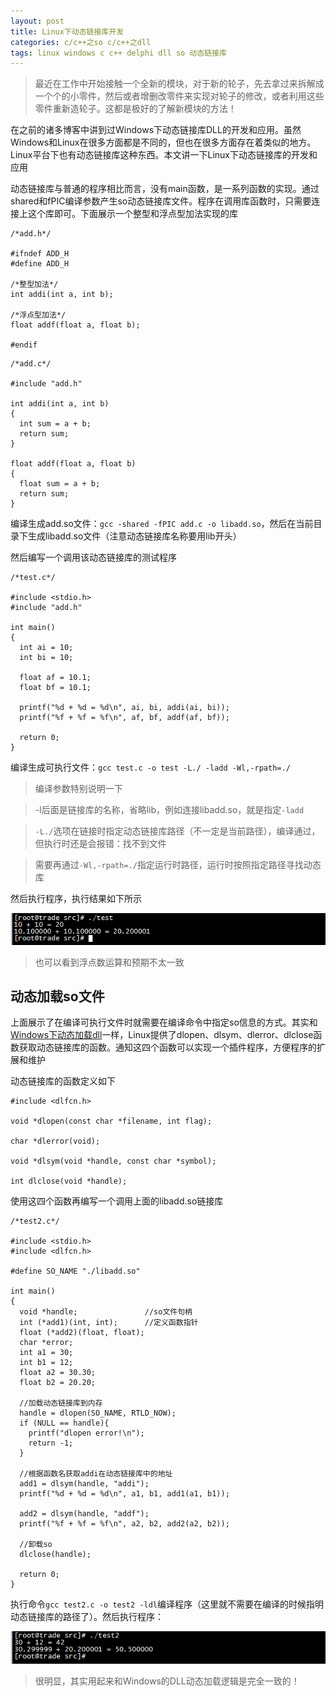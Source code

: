 ```yaml
---
layout: post
title: Linux下动态链接库开发
categories: c/c++之so c/c++之dll
tags: linux windows c c++ delphi dll so 动态链接库
---
```


>最近在工作中开始接触一个全新的模块，对于新的轮子，先去拿过来拆解成一个个的小零件，然后或者增删改零件来实现对轮子的修改，或者利用这些零件重新造轮子。这都是极好的了解新模块的方法！

在之前的诸多博客中讲到过Windows下动态链接库DLL的开发和应用。虽然Windows和Linux在很多方面都是不同的，但也在很多方面存在着类似的地方。Linux平台下也有动态链接库这种东西。本文讲一下Linux下动态链接库的开发和应用

动态链接库与普通的程序相比而言，没有main函数，是一系列函数的实现。通过shared和fPIC编译参数产生so动态链接库文件。程序在调用库函数时，只需要连接上这个库即可。下面展示一个整型和浮点型加法实现的库

```
/*add.h*/

#ifndef ADD_H
#define ADD_H

/*整型加法*/
int addi(int a, int b);

/*浮点型加法*/
float addf(float a, float b);

#endif
```

```
/*add.c*/

#include "add.h"

int addi(int a, int b)
{
  int sum = a + b;
  return sum;
}

float addf(float a, float b)
{
  float sum = a + b;
  return sum;
}
```

编译生成add.so文件：`gcc -shared -fPIC add.c -o libadd.so`，然后在当前目录下生成libadd.so文件（注意动态链接库名称要用lib开头）

然后编写一个调用该动态链接库的测试程序

```
/*test.c*/

#include <stdio.h>
#include "add.h"

int main()
{
  int ai = 10;
  int bi = 10;

  float af = 10.1;
  float bf = 10.1;

  printf("%d + %d = %d\n", ai, bi, addi(ai, bi));
  printf("%f + %f = %f\n", af, bf, addf(af, bf));

  return 0;
}
```

编译生成可执行文件：`gcc test.c -o test -L./ -ladd -Wl,-rpath=./`

>编译参数特别说明一下

>-l后面是链接库的名称，省略lib，例如连接libadd.so，就是指定`-ladd`

>`-L./`选项在链接时指定动态链接库路径（不一定是当前路径），编译通过，但执行时还是会报错：找不到文件

>需要再通过`-Wl,-rpath=./`指定运行时路径，运行时按照指定路径寻找动态库

然后执行程序，执行结果如下所示

![image](./media/image/2017-05-15/01.png)

>也可以看到浮点数运算和预期不太一致

## 动态加载so文件

上面展示了在编译可执行文件时就需要在编译命令中指定so信息的方式。其实和[Windows下动态加载dll](http://www.xumenger.com/delphi-dll-use/)一样，Linux提供了dlopen、dlsym、dlerror、dlclose函数获取动态链接库的函数。通知这四个函数可以实现一个插件程序，方便程序的扩展和维护

动态链接库的函数定义如下

```
#include <dlfcn.h>

void *dlopen(const char *filename, int flag);

char *dlerror(void);

void *dlsym(void *handle, const char *symbol);

int dlclose(void *handle);
```

使用这四个函数再编写一个调用上面的libadd.so链接库

```
/*test2.c*/

#include <stdio.h>
#include <dlfcn.h>

#define SO_NAME "./libadd.so"

int main()
{
  void *handle;               //so文件句柄
  int (*add1)(int, int);      //定义函数指针
  float (*add2)(float, float);
  char *error;
  int a1 = 30;
  int b1 = 12;
  float a2 = 30.30;
  float b2 = 20.20;

  //加载动态链接库到内存
  handle = dlopen(SO_NAME, RTLD_NOW);
  if (NULL == handle){
    printf("dlopen error!\n");
    return -1;
  }

  //根据函数名获取addi在动态链接库中的地址
  add1 = dlsym(handle, "addi");
  printf("%d + %d = %d\n", a1, b1, add1(a1, b1));

  add2 = dlsym(handle, "addf");
  printf("%f + %f = %f\n", a2, b2, add2(a2, b2));

  //卸载so
  dlclose(handle);

  return 0;
}
```

执行命令`gcc test2.c -o test2 -ldl`编译程序（这里就不需要在编译的时候指明动态链接库的路径了）。然后执行程序：

![image](./media/image/2017-05-15/02.png)

>很明显，其实用起来和Windows的DLL动态加载逻辑是完全一致的！